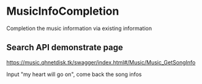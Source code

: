 # MusicInfoCompletion

Completion the music information via existing information

## Search API demonstrate page

<https://music.qhnetdisk.tk/swagger/index.html#/Music/Music_GetSongInfo>

Input "my heart will go on", come back the song infos
